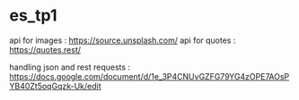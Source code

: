 # es_tp1

api for images : https://source.unsplash.com/
api for quotes : https://quotes.rest/

handling json and rest requests : https://docs.google.com/document/d/1e_3P4CNUvGZFG79YG4zOPE7AOsPYB40Zt5oqGqzk-Uk/edit

